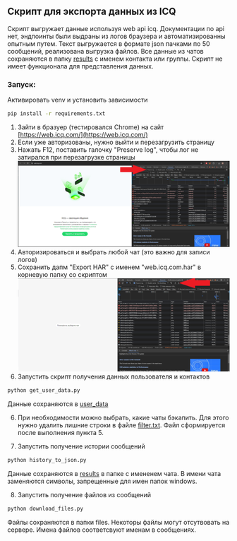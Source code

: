 ## Скрипт для экспорта данных из ICQ

Скрипт выгружает данные используя web api icq. Документации по api нет, эндпоинты были выдраны из логов браузера и автоматизированны опытным путем.
Текст выгружается в формате json пачками по 50 сообщений, реализована выгрузка файлов. Все данные из чатов сохраняются в папку [results](results) с именем контакта или группы.
Скрипт не имеет функционала для представления данных.

### Запуск:
Активировать venv и установить зависимости
```bash
pip install -r requirements.txt
```

1. Зайти в бразуер (тестировался Chrome) на сайт  [https://web.icq.com/](https://web.icq.com/)
2. Если уже авторизованы, нужно выйти и перезагрузить страницу
2. Нажать F12, поставить галочку "Preserve log", чтобы лог не затирался при перезагрузке страницы
![img1.png](instructions%2Fimg1.png)
3. Авторизироваться и выбрать любой чат (это важно для записи логов)
4. Сохранить дапм "Export HAR" с именем "web.icq.com.har" в корневую папку со скриптом
![img2.png](instructions%2Fimg2.png)
5. Запустить скрипт получения данных пользователя и контактов
```bash
python get_user_data.py
```
Данные сохраняются в [user_data](user_data)

6. При необходимости можно выбрать, какие чаты бэкапить. Для этого нужно удалить лишние строки в файле [filter.txt](user_data%2Ffilter.txt). Файл сформируется после выполнения пункта 5.

7. Запустить получение истории сообщений
```bash
python history_to_json.py
```
Данные сохраняются в [results](results) в папке с имененем чата. В имени чата заменяются символы, запрещенные для имен папок windows.

8. Запустить получение файлов из сообщений
```bash
python download_files.py
```
Файлы сохраняются в папки files. Некоторы файлы могут отсутвовать на сервере. Имена файлов соответсвуют именам в сообщениях.